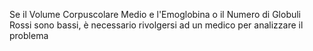 Se il Volume Corpuscolare Medio e l'Emoglobina o il Numero di Globuli Rossi sono bassi, è necessario rivolgersi ad un medico per analizzare il
problema
